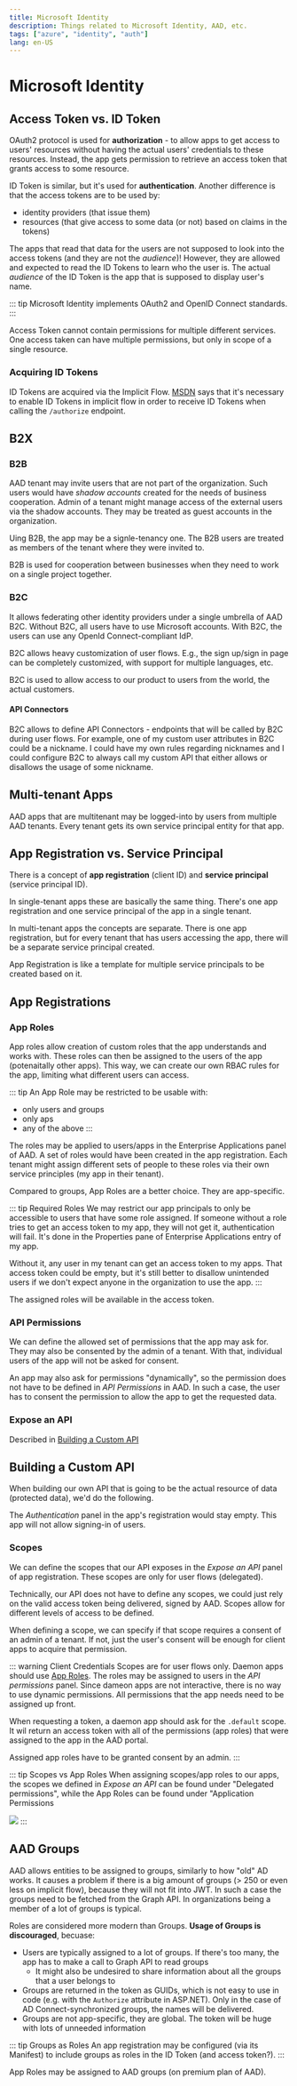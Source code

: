 ```yaml
---
title: Microsoft Identity
description: Things related to Microsoft Identity, AAD, etc.
tags: ["azure", "identity", "auth"]
lang: en-US
---
```


# Microsoft Identity

## Access Token vs. ID Token

OAuth2 protocol is used for **authorization** - to allow apps to get access to
users' resources without having the actual users' credentials to these
resources. Instead, the app gets permission to retrieve an access token that
grants access to some resource.

ID Token is similar, but it's used for **authentication**. Another difference is
that the access tokens are to be used by:

- identity providers (that issue them)
- resources (that give access to some data (or not) based on claims in the
  tokens)

The apps that read that data for the users are not supposed to look into the
access tokens (and they are not the *audience*)! However, they are allowed and
expected to read the ID Tokens to learn who the user is. The actual *audience*
of the ID Token is the app that is supposed to display user's name.

::: tip
Microsoft Identity implements OAuth2 and OpenID Connect standards.
:::

Access Token cannot contain permissions for multiple different services. One
access taken can have multiple permissions, but only in scope of a single
resource.

### Acquiring ID Tokens

ID Tokens are acquired via the Implicit Flow.
[MSDN](https://docs.microsoft.com/en-us/azure/active-directory/develop/v2-protocols-oidc#send-the-sign-in-request)
says that it's necessary to enable ID Tokens in implicit flow in order to
receive ID Tokens when calling the `/authorize` endpoint.

## B2X

### B2B

AAD tenant may invite users that are not part of the organization. Such users
would have *shadow accounts* created for the needs of business cooperation.
Admin of a tenant might manage access of the external users via the shadow
accounts. They may be treated as guest accounts in the organization.

Uing B2B, the app may be a signle-tenancy one. The B2B users are treated as
members of the tenant where they were invited to.

B2B is used for cooperation between businesses when they need to work on a
single project together.

### B2C

It allows federating other identity providers under a single umbrella of AAD
B2C. Without B2C, all users have to use Microsoft accounts. With B2C, the users
can use any OpenId Connect-compliant IdP.

B2C allows heavy customization of user flows. E.g., the sign up/sign in page can
be completely customized, with support for multiple languages, etc.

B2C is used to allow access to our product to users from the world, the actual
customers.

#### API Connectors

B2C allows to define API Connectors - endpoints that will be called by B2C
during user flows. For example, one of my custom user attributes in B2C could be
a nickname. I could have my own rules regarding nicknames and I could configure
B2C to always call my custom API that either allows or disallows the usage of
some nickname.

## Multi-tenant Apps

AAD apps that are multitenant may be logged-into by users from multiple AAD
tenants. Every tenant gets its own service principal entity for that app.


## App Registration vs. Service Principal

There is a concept of **app registration** (client ID) and **service
principal** (service principal ID).

In single-tenant apps these are basically the same thing. There's one app
registration and one service principal of the app in a single tenant.

In multi-tenant apps the concepts are separate. There is one app registration,
but for every tenant that has users accessing the app, there will be a separate
service principal created.

App Registration is like a template for multiple service principals to be
created based on it.

## App Registrations

### App Roles

App roles allow creation of custom roles that the app understands and works
with. These roles can then be assigned to the users of the app (potenaitally
other apps). This way, we can create our own RBAC rules for the app, limiting
what different users can access.

::: tip
An App Role may be restricted to be usable with:
- only users and groups
- only aps
- any of the above
:::

The roles may be applied to users/apps in the Enterprise Applications panel of
AAD. A set of roles would have been created in the app registration. Each tenant
might assign different sets of people to these roles via their own service
principles (my app in their tenant).

Compared to groups, App Roles are a better choice. They are app-specific.

::: tip Required Roles
We may restrict our app principals to only be accessible to users that have some
role assigned. If someone without a role tries to get an access token to my app,
they will not get it, authentication will fail. It's done in the Properties pane
of Enterprise Applications entry of my app.

Without it, any user in my tenant can get an access token to my apps. That
access token could be empty, but it's still better to disallow unintended users
if we don't expect anyone in the organization to use the app.
:::

The assigned roles will be available in the access token.

### API Permissions

We can define the allowed set of permissions that the app may ask for. They may
also be consented by the admin of a tenant. With that, individual users of the
app will not be asked for consent.

An app may also ask for permissions "dynamically", so the permission does not
have to be defined in *API Permissions* in AAD. In such a case, the user has to
consent the permission to allow the app to get the requested data.

### Expose an API

Described in [Building a Custom API](#building-a-custom-api)

## Building a Custom API

When building our own API that is going to be the actual resource of data
(protected data), we'd do the following.

The *Authentication* panel in the app's registration would stay empty. This app
will not allow signing-in of users.

### Scopes

We can define the scopes that our API exposes in the *Expose an API* panel of
app registration. These scopes are only for user flows (delegated).

Technically, our API does not have to define any scopes, we could just rely on
the valid access token being delivered, signed by AAD. Scopes allow for
different levels of access to be defined.

When defining a scope, we can specify if that scope requires a consent of an
admin of a tenant. If not, just the user's consent will be enough for client
apps to acquire that permission.

::: warning Client Credentials
Scopes are for user flows only. Daemon apps should use [App
Roles](#app-roles).
The roles may be assigned to users in the *API permissions* panel. Since dameon
apps are not interactive, there is no way to use dynamic permissions. All
permissions that the app needs need to be assigned up front.

When requesting a token, a daemon app should ask for the `.default` scope. It
wil return an access token with all of the permissions (app roles) that were
assigned to the app in the AAD portal.

Assigned app roles have to be granted consent by an admin.
:::

::: tip Scopes vs App Roles
When assigning scopes/app roles to our apps, the scopes we defined in *Expose an
API* can be found under "Delegated permissions", while the App Roles can be
found under "Application Permissions

![](./assets/identity-delegated-application-permissions.png)
:::

## AAD Groups

AAD allows entities to be assigned to groups, similarly to how "old" AD works.
It causes a problem if there is a big amount of groups (> 250 or even less on
implicit flow), because they will not fit into JWT. In such a case the groups
need to be fetched from the Graph API. In organizations being a member of a lot
of groups is typical.

Roles are considered more modern than Groups. **Usage of Groups is
discouraged**, becuase:

- Users are typically assigned to a lot of groups. If there's too many, the
  app has to make a call to Graph API to read groups
    - It might also be undesired to share information about all the groups that
      a user belongs to
- Groups are returned in the token as GUIDs, which is not easy to use in code
(e.g. with the `Authorize` attribute in ASP.NET). Only in the case of AD
Connect-synchronized groups, the names will be delivered.
- Groups are not app-specific, they are global. The token will be huge with
  lots of unneeded information

::: tip Groups as Roles
An app registration may be configured (via its Manifest) to include groups as
roles in the ID Token (and access token?).
:::

App Roles may be assigned to AAD groups (on premium plan of AAD).